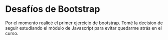 # Desafíos de Bootstrap

Por el momento realicé el primer ejercicio de bootstrap. Tomé la decision de seguir estudiando el módulo de Javascript para evitar quedarme atrás en el curso.